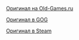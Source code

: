 [Оригинал на Old-Games.ru](https://www.old-games.ru/game/473.html)

[Оригинал в GOG](https://www.gog.com/en/game/killing_time)

[Оригинал в Steam](https://store.steampowered.com/app/493320/Killing_Time/)


